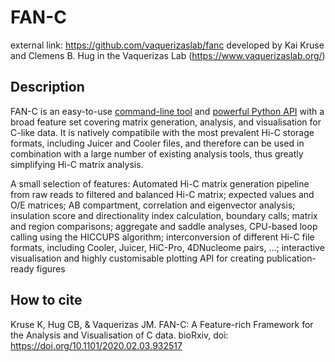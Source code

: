 # FAN-C

external link: https://github.com/vaquerizaslab/fanc
developed by Kai Kruse and Clemens B. Hug in the Vaquerizas Lab (https://www.vaquerizaslab.org/)

## Description

FAN-C is an easy-to-use [command-line tool](https://fan-c.readthedocs.io/en/latest/fanc.html) and [powerful Python API](https://fan-c.readthedocs.io/en/latest/api/api.html) with a broad feature set covering matrix generation, analysis, and visualisation for C-like data. It is natively compatibile with the most prevalent Hi-C storage formats, including Juicer and Cooler files, and therefore can be used in combination with a large number of existing analysis tools, thus greatly simplifying Hi-C matrix analysis.

A small selection of features: Automated Hi-C matrix generation pipeline from raw reads to filtered and balanced Hi-C matrix; expected values and O/E matrices; AB compartment, correlation and eigenvector analysis; insulation score and directionality index calculation, boundary calls; matrix and region comparisons; aggregate and saddle analyses, CPU-based loop calling using the HICCUPS algorithm; interconversion of different Hi-C file formats, including Cooler, Juicer, HiC-Pro, 4DNucleome pairs, ...; interactive visualisation and highly customisable plotting API for creating publication-ready figures

## How to cite

Kruse K, Hug CB, & Vaquerizas JM. FAN-C: A Feature-rich Framework for the Analysis and Visualisation of C data.
bioRxiv, doi: https://doi.org/10.1101/2020.02.03.932517
